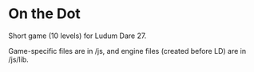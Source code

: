 On the Dot
==========

Short game (10 levels) for Ludum Dare 27.

Game-specific files are in /js, and engine files (created before LD) are in /js/lib.


